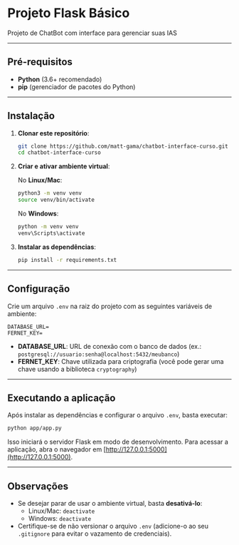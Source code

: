 # Projeto Flask Básico

Projeto de ChatBot com interface para gerenciar suas IAS

---

## Pré-requisitos

- **Python** (3.6+ recomendado)
- **pip** (gerenciador de pacotes do Python)

---

## Instalação

1. **Clonar este repositório**:

   ```bash
   git clone https://github.com/matt-gama/chatbot-interface-curso.git
   cd chatbot-interface-curso
   ```

2. **Criar e ativar ambiente virtual**:

   No **Linux/Mac**:
   ```bash
   python3 -m venv venv
   source venv/bin/activate
   ```

   No **Windows**:
   ```bash
   python -m venv venv
   venv\Scripts\activate
   ```

3. **Instalar as dependências**:

   ```bash
   pip install -r requirements.txt
   ```

---

## Configuração

Crie um arquivo `.env` na raiz do projeto com as seguintes variáveis de ambiente:

```env
DATABASE_URL=
FERNET_KEY=
```

- **DATABASE_URL**: URL de conexão com o banco de dados (ex.: `postgresql://usuario:senha@localhost:5432/meubanco`)
- **FERNET_KEY**: Chave utilizada para criptografia (você pode gerar uma chave usando a biblioteca `cryptography`)

---

## Executando a aplicação

Após instalar as dependências e configurar o arquivo `.env`, basta executar:

```bash
python app/app.py
```

Isso iniciará o servidor Flask em modo de desenvolvimento. Para acessar a aplicação, abra o navegador em [http://127.0.0.1:5000](http://127.0.0.1:5000).

---

## Observações

- Se desejar parar de usar o ambiente virtual, basta **desativá-lo**:
  - Linux/Mac: `deactivate`
  - Windows: `deactivate`
- Certifique-se de não versionar o arquivo `.env` (adicione-o ao seu `.gitignore` para evitar o vazamento de credenciais).

